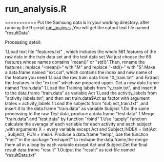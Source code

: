 # run_analysis.R
===========
Put the Samsung data is in your working directory. after running the R script [run_analysis](https://github.com/alibuda/GCDataProject/blob/master/run_analysis.R) ,You will get the output text file named "resultData".

Processing detail:

1.Load text file "features.txt" , which includes the whole 561 features of the raw data in the train data set and the test data set.We just choose the 66 features whose names contains "mean()" or "std()".Then, rename the features : replace "-mean()-" with "M" and replace "-std()-" with "S".Make a data.frame named "ext.col", which contains the index and new name of the feature you need
1.Load the raw train data from "X_train.txt", and Extract the features in the "ext.col" which we prepared upper. Get a new data.frame named "train.data"
1.Load the Training labels from "y_train.txt", and insert it to the data.frame "train.data" as variable Act
1.Load the activity_labels from "activity_labels.txt", and then set train.data$Act as factor with argument lables = activity_labels
1.Load the subjects from "subject_train.txt" ,and insert it to the data.frame "train.data" as variable Subject
1.Do the same processing to the raw Test data, produce a data.frame "test.data"
1.Merge "train.data" and "test.data" by function "rbind"
1.Use "tapply" function calculate the average of each variable for each activity and each subject ,with arguments X = every variable except Act and Subject,INDEX = list(Act , Subject), FUN = mean. Produce a data.frame "temp", use the function "melt" in the package "reshape2" to reshape the data.frame,the merge them all in a loop by each variable except Act and Subject.Get the final result data.frame "result"
1.Output the "result" as text file named "resultData.txt"

